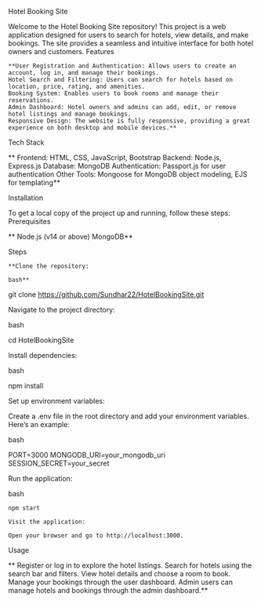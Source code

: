 Hotel Booking Site

Welcome to the Hotel Booking Site repository! This project is a web application designed for users to search for hotels, view details, and make bookings. The site provides a seamless and intuitive interface for both hotel owners and customers.
Features

    **User Registration and Authentication: Allows users to create an account, log in, and manage their bookings.
    Hotel Search and Filtering: Users can search for hotels based on location, price, rating, and amenities.
    Booking System: Enables users to book rooms and manage their reservations.
    Admin Dashboard: Hotel owners and admins can add, edit, or remove hotel listings and manage bookings.
    Responsive Design: The website is fully responsive, providing a great experience on both desktop and mobile devices.**

Tech Stack

   ** Frontend: HTML, CSS, JavaScript, Bootstrap
    Backend: Node.js, Express.js
    Database: MongoDB
    Authentication: Passport.js for user authentication
    Other Tools: Mongoose for MongoDB object modeling, EJS for templating**

Installation

To get a local copy of the project up and running, follow these steps:
Prerequisites

   ** Node.js (v14 or above)
    MongoDB**

Steps

    **Clone the repository:

    bash**

git clone https://github.com/Sundhar22/HotelBookingSite.git

Navigate to the project directory:

bash

cd HotelBookingSite

Install dependencies:

bash

npm install

Set up environment variables:

Create a .env file in the root directory and add your environment variables. Here’s an example:

bash

PORT=3000
MONGODB_URI=your_mongodb_uri
SESSION_SECRET=your_secret

Run the application:

bash

    npm start

    Visit the application:

    Open your browser and go to http://localhost:3000.

Usage

   ** Register or log in to explore the hotel listings.
    Search for hotels using the search bar and filters.
    View hotel details and choose a room to book.
    Manage your bookings through the user dashboard.
    Admin users can manage hotels and bookings through the admin dashboard.**

